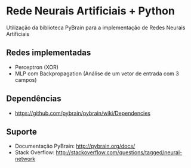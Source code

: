 # Rede Neurais Artificiais + Python
Utilização da biblioteca PyBrain para a implementação de Redes Neurais Artificiais

## Redes implementadas

- Perceptron (XOR)
- MLP com Backpropagation (Análise de um vetor de entrada com 3 campos)

## Dependências

- https://github.com/pybrain/pybrain/wiki/Dependencies

Suporte
-------

- Documentação PyBrain: http://pybrain.org/docs/
- Stack Overflow: http://stackoverflow.com/questions/tagged/neural-network

